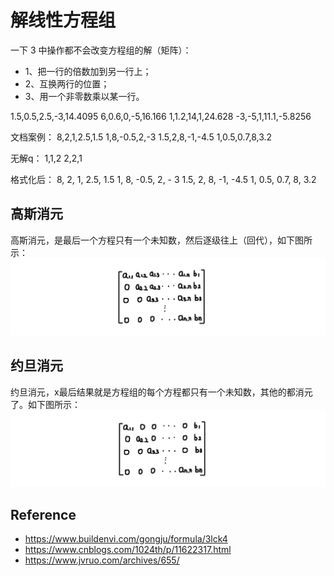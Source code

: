 #  解线性方程组


一下 3 中操作都不会改变方程组的解（矩阵）：
- 1、把一行的倍数加到另一行上；
- 2、互换两行的位置；
- 3、用一个非零数乘以某一行。



1.5,0.5,2.5,-3,14.4095
6,0.6,0,-5,16.166
1,1.2,14,1,24.628
-3,-5,1,11.1,-5.8256



文档案例：
8,2,1,2.5,1.5
1,8,-0.5,2,-3
1.5,2,8,-1,-4.5
1,0.5,0.7,8,3.2

无解q：
1,1,2
2,2,1


格式化后：
    8,          2,           1,          2.5,      1.5
    1,          8,         -0.5,         2,       - 3
    1.5,       2,           8,           -1,     -4.5
    1,        0.5,        0.7,           8,       3.2


## 高斯消元

高斯消元，是最后一个方程只有一个未知数，然后逐级往上（回代），如下图所示：
![gauss](art/gauss.png)

## 约旦消元

约旦消元，x最后结果就是方程组的每个方程都只有一个未知数，其他的都消元了。如下图所示：
![jordan](art/jordan.png)



## Reference

- https://www.buildenvi.com/gongju/formula/3lck4
- https://www.cnblogs.com/1024th/p/11622317.html
- https://www.jvruo.com/archives/655/
